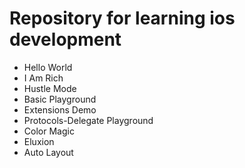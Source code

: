 # Repository for learning ios development
* Hello World
* I Am Rich
* Hustle Mode
* Basic Playground
* Extensions Demo
* Protocols-Delegate Playground
* Color Magic
* Eluxion
* Auto Layout
